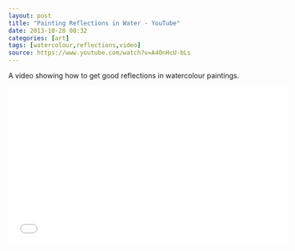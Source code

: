 ```yaml
---
layout: post
title: "Painting Reflections in Water - YouTube"
date: 2013-10-28 08:32
categories: [art]
tags: [watercolour,reflections,video]
source: https://www.youtube.com/watch?v=A40nHcU-bLs
---
```

A video showing how to get good reflections in watercolour paintings.

<iframe width="560" height="315"
src="//www.youtube.com/embed/A40nHcU-bLs?rel=0" frameborder="0"
allowfullscreen></iframe>

